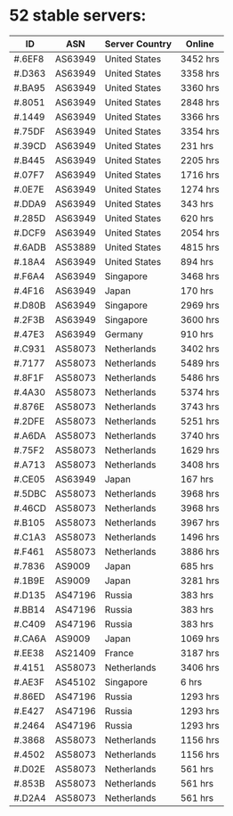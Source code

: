# 52 stable servers:

| ID | ASN | Server Country | Online |
| ------ | ------ | ------ | ------ |
| #.6EF8 | AS63949 | United States | 3452 hrs |
| #.D363 | AS63949 | United States | 3358 hrs |
| #.BA95 | AS63949 | United States | 3360 hrs |
| #.8051 | AS63949 | United States | 2848 hrs |
| #.1449 | AS63949 | United States | 3366 hrs |
| #.75DF | AS63949 | United States | 3354 hrs |
| #.39CD | AS63949 | United States | 231 hrs |
| #.B445 | AS63949 | United States | 2205 hrs |
| #.07F7 | AS63949 | United States | 1716 hrs |
| #.0E7E | AS63949 | United States | 1274 hrs |
| #.DDA9 | AS63949 | United States | 343 hrs |
| #.285D | AS63949 | United States | 620 hrs |
| #.DCF9 | AS63949 | United States | 2054 hrs |
| #.6ADB | AS53889 | United States | 4815 hrs |
| #.18A4 | AS63949 | United States | 894 hrs |
| #.F6A4 | AS63949 | Singapore | 3468 hrs |
| #.4F16 | AS63949 | Japan | 170 hrs |
| #.D80B | AS63949 | Singapore | 2969 hrs |
| #.2F3B | AS63949 | Singapore | 3600 hrs |
| #.47E3 | AS63949 | Germany | 910 hrs |
| #.C931 | AS58073 | Netherlands | 3402 hrs |
| #.7177 | AS58073 | Netherlands | 5489 hrs |
| #.8F1F | AS58073 | Netherlands | 5486 hrs |
| #.4A30 | AS58073 | Netherlands | 5374 hrs |
| #.876E | AS58073 | Netherlands | 3743 hrs |
| #.2DFE | AS58073 | Netherlands | 5251 hrs |
| #.A6DA | AS58073 | Netherlands | 3740 hrs |
| #.75F2 | AS58073 | Netherlands | 1629 hrs |
| #.A713 | AS58073 | Netherlands | 3408 hrs |
| #.CE05 | AS63949 | Japan | 167 hrs |
| #.5DBC | AS58073 | Netherlands | 3968 hrs |
| #.46CD | AS58073 | Netherlands | 3968 hrs |
| #.B105 | AS58073 | Netherlands | 3967 hrs |
| #.C1A3 | AS58073 | Netherlands | 1496 hrs |
| #.F461 | AS58073 | Netherlands | 3886 hrs |
| #.7836 | AS9009 | Japan | 685 hrs |
| #.1B9E | AS9009 | Japan | 3281 hrs |
| #.D135 | AS47196 | Russia | 383 hrs |
| #.BB14 | AS47196 | Russia | 383 hrs |
| #.C409 | AS47196 | Russia | 383 hrs |
| #.CA6A | AS9009 | Japan | 1069 hrs |
| #.EE38 | AS21409 | France | 3187 hrs |
| #.4151 | AS58073 | Netherlands | 3406 hrs |
| #.AE3F | AS45102 | Singapore | 6 hrs |
| #.86ED | AS47196 | Russia | 1293 hrs |
| #.E427 | AS47196 | Russia | 1293 hrs |
| #.2464 | AS47196 | Russia | 1293 hrs |
| #.3868 | AS58073 | Netherlands | 1156 hrs |
| #.4502 | AS58073 | Netherlands | 1156 hrs |
| #.D02E | AS58073 | Netherlands | 561 hrs |
| #.853B | AS58073 | Netherlands | 561 hrs |
| #.D2A4 | AS58073 | Netherlands | 561 hrs |

